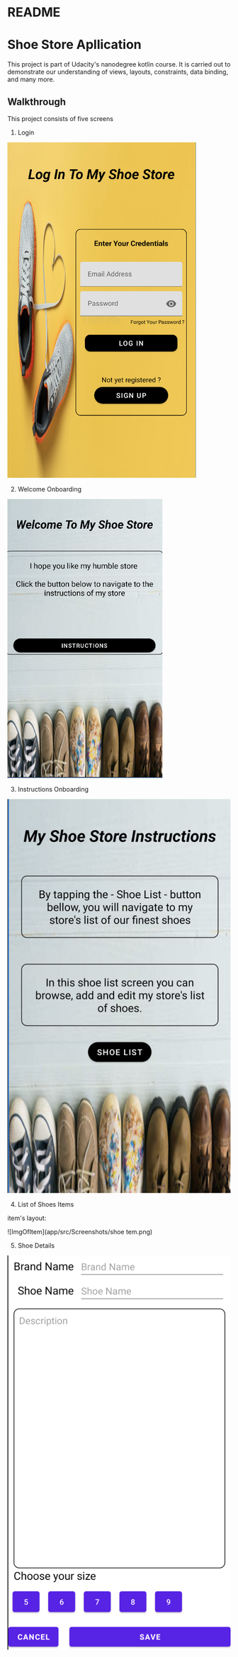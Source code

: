 # README

# Shoe Store Apllication

This project is part of Udacity's nanodegree kotlin course.
It is carried out to demonstrate our understanding of views, layouts, constraints, data binding, and many more.

## Walkthrough

This project consists of five screens

1. Login

![ImgOfLogin](app/src/Screenshots/login.png)


2. Welcome Onboarding

![ImgOfWelcome](app/src/Screenshots/welcome.png)

3. Instructions Onboarding

![ImgOfInstruction](app/src/Screenshots/instructions.png)


4. List of Shoes Items

item's layout:

![ImgOfItem](app/src/Screenshots/shoe tem.png)


5. Shoe Details

![ImgOfLogin](app/src/Screenshots/detail.png)
